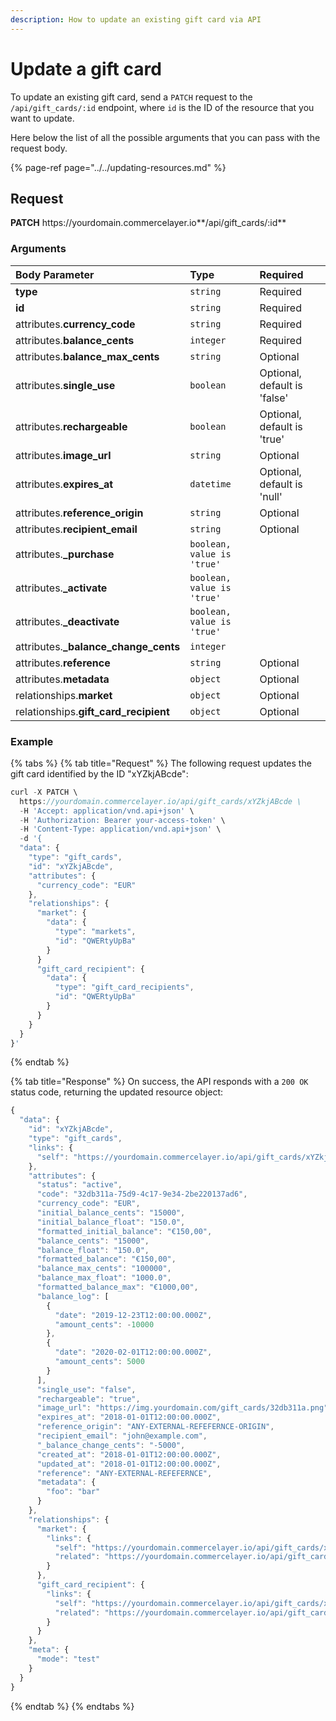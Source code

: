 ```yaml
---
description: How to update an existing gift card via API
---
```


# Update a gift card

To update an existing gift card, send a `PATCH` request to the `/api/gift_cards/:id` endpoint, where `id` is the ID of the resource that you want to update.

Here below the list of all the possible arguments that you can pass with the request body.

{% page-ref page="../../updating-resources.md" %}

## Request

**PATCH** https://<i></i>yourdomain.commercelayer.io**/api/gift_cards/:id**

### Arguments

| Body Parameter | Type | Required |
| :--- | :--- | :--- |
| **type** | `string` | Required |
| **id** | `string` | Required |
| attributes.**currency_code** | `string` | Required |
| attributes.**balance_cents** | `integer` | Required |
| attributes.**balance_max_cents** | `string` | Optional |
| attributes.**single_use** | `boolean` | Optional, default is 'false' |
| attributes.**rechargeable** | `boolean` | Optional, default is 'true' |
| attributes.**image_url** | `string` | Optional |
| attributes.**expires_at** | `datetime` | Optional, default is 'null' |
| attributes.**reference_origin** | `string` | Optional |
| attributes.**recipient_email** | `string` | Optional |
| attributes.**_purchase** | `boolean, value is 'true'` |  |
| attributes.**_activate** | `boolean, value is 'true'` |  |
| attributes.**_deactivate** | `boolean, value is 'true'` |  |
| attributes.**_balance_change_cents** | `integer` |  |
| attributes.**reference** | `string` | Optional |
| attributes.**metadata** | `object` | Optional |
| relationships.**market** | `object` | Optional |
| relationships.**gift_card_recipient** | `object` | Optional |

### Example

{% tabs %}
{% tab title="Request" %}
The following request updates the gift card identified by the ID "xYZkjABcde":

```javascript
curl -X PATCH \
  https://yourdomain.commercelayer.io/api/gift_cards/xYZkjABcde \
  -H 'Accept: application/vnd.api+json' \
  -H 'Authorization: Bearer your-access-token' \
  -H 'Content-Type: application/vnd.api+json' \
  -d '{
  "data": {
    "type": "gift_cards",
    "id": "xYZkjABcde",
    "attributes": {
      "currency_code": "EUR"
    },
    "relationships": {
      "market": {
        "data": {
          "type": "markets",
          "id": "QWERtyUpBa"
        }
      }
      "gift_card_recipient": {
        "data": {
          "type": "gift_card_recipients",
          "id": "QWERtyUpBa"
        }
      }
    }
  }
}'
```
{% endtab %}

{% tab title="Response" %}
On success, the API responds with a `200 OK` status code, returning the updated resource object:

```javascript
{
  "data": {
    "id": "xYZkjABcde",
    "type": "gift_cards",
    "links": {
      "self": "https://yourdomain.commercelayer.io/api/gift_cards/xYZkjABcde"
    },
    "attributes": {
      "status": "active",
      "code": "32db311a-75d9-4c17-9e34-2be220137ad6",
      "currency_code": "EUR",
      "initial_balance_cents": "15000",
      "initial_balance_float": "150.0",
      "formatted_initial_balance": "€150,00",
      "balance_cents": "15000",
      "balance_float": "150.0",
      "formatted_balance": "€150,00",
      "balance_max_cents": "100000",
      "balance_max_float": "1000.0",
      "formatted_balance_max": "€1000,00",
      "balance_log": [
        {
          "date": "2019-12-23T12:00:00.000Z",
          "amount_cents": -10000
        },
        {
          "date": "2020-02-01T12:00:00.000Z",
          "amount_cents": 5000
        }
      ],
      "single_use": "false",
      "rechargeable": "true",
      "image_url": "https://img.yourdomain.com/gift_cards/32db311a.png",
      "expires_at": "2018-01-01T12:00:00.000Z",
      "reference_origin": "ANY-EXTERNAL-REFEFERNCE-ORIGIN",
      "recipient_email": "john@example.com",
      "_balance_change_cents": "-5000",
      "created_at": "2018-01-01T12:00:00.000Z",
      "updated_at": "2018-01-01T12:00:00.000Z",
      "reference": "ANY-EXTERNAL-REFEFERNCE",
      "metadata": {
        "foo": "bar"
      }
    },
    "relationships": {
      "market": {
        "links": {
          "self": "https://yourdomain.commercelayer.io/api/gift_cards/xYZkjABcde/relationships/market",
          "related": "https://yourdomain.commercelayer.io/api/gift_cards/xYZkjABcde/market"
        }
      },
      "gift_card_recipient": {
        "links": {
          "self": "https://yourdomain.commercelayer.io/api/gift_cards/xYZkjABcde/relationships/gift_card_recipient",
          "related": "https://yourdomain.commercelayer.io/api/gift_cards/xYZkjABcde/gift_card_recipient"
        }
      }
    },
    "meta": {
      "mode": "test"
    }
  }
}
```
{% endtab %}
{% endtabs %}

